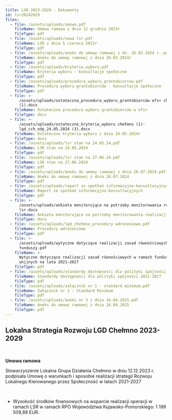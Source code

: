 ```yaml
---
title: LSR 2023-2029 - Dokumenty
id: lsr20242029
files:
  - file: /assets/uploads/umowa.pdf
    fileName: Umowa ramowa z dnia 12 grudnia 2023r
    fileType: pdf
  - file: /assets/uploads/nowa lsr.pdf
    fileName: LSR z dnia 5 czerwca 2023r
    fileType: pdf
  - file: /assets/uploads/aneks do umowy ramowej z dn. 26.02.2024 r..pdf
    fileName: Aneks do umowy ramowej z dnia 26.02.2024r
    fileType: pdf
  - file: /assets/uploads/kryteria_wyboru.pdf
    fileName: Kryteria wyboru - konsultacje społeczne
    fileType: pdf
  - file: /assets/uploads/procedura_wyboru_grantobiorcow.pdf
    fileName: Procedura wyboru grantobiorców - konsultacje społeczne
    fileType: pdf
  - file: >-
      /assets/uploads/ostateczna_procedura_wyboru_grantobiorców efs+ chełmno
      (1).docx
    fileName: Ostateczna procedura wyboru grantobiorców w efs+
    fileType: docx
  - file: >-
      /assets/uploads/ostateczne_kryteria_wyboru chełmno (1)-
      lgd_cch_odp_24.05.2024 (3).docx
    fileName: Ostateczne kryteria wyboru z dnia 24.05.2024r
    fileType: docx
  - file: /assets/uploads/lsr stan na 24.05.24.pdf
    fileName: LSR stan na 24.05.2024
    fileType: pdf
  - file: /assets/uploads/lsr stan na 27.06.24.pdf
    fileName: LSR stan na 27.06.2024
    fileType: pdf
  - file: /assets/uploads/aneks do umowy ramowej z dnia 26.07.2024.pdf
    fileName: Aneks do umowy ramowej z dnia 26.07.2024
    fileType: pdf
  - file: /assets/uploads/raport ze spotkań informacyjno-konsultacyjnych.pdf
    fileName: Raport ze spotkań informacyjno-konsultacyjnych
    fileType: pdf
  - file: >-
      /assets/uploads/ankieta monitorująca na potrzeby monitorowania realizacji
      lsr.docx
    fileName: Ankieta monitorująca na potrzeby monitorowania realizacji LSR
    fileType: docx
  - file: /assets/uploads/lgd_chełmno_procedury wdrozeniowe.pdf
    fileName: Procedury wdrożeniowe
    fileType: pdf
  - file: >-
      /assets/uploads/wytyczne dotyczące realizacji zasad równościowych w ramach
      funduszy.pdf
    fileName: >-
      Wytyczne dotyczące realizacji zasad równościowych w ramach funduszy
      unijnych na lata 2021–2027
    fileType: pdf
  - file: /assets/uploads/standardy_dostepnosci dla polityki spójności 2021-2027.pdf
    fileName: Standardy dostępności dla polityki spójności 2021-2027
    fileType: pdf
  - file: /assets/uploads/załącznik nr 1 - standard minimum.pdf
    fileName: Załącznik nr 1 - Standard Minimum
    fileType: pdf
  - file: /assets/uploads/aneks nr 3 z dnia 16.04.2025.pdf
    fileName: Aneks do umowy ramowej z dnia 16.04.2025
    fileType: pdf
---
```

## Lokalna Strategia Rozwoju LGD Chełmno 2023-2029

<br>

**Umowa ramowa**

Stowarzyszenie Lokalna Grupa Działania Chełmno w dniu 12.12.2023 r. podpisała Umowę o warunkach i sposobie realizacji strategii Rozwoju Lokalnego Kierowanego przez Społeczność w latach 2021-2027

<br>

* Wysokość środków finansowych na wsparcie realizacji operacji w ramach LSR w ramach RPO Województwa Kujawsko-Pomorskiego: 1 199 508,88 EUR.
